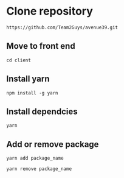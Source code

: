 # Clone repository

``` 
https://github.com/Team2Guys/avenue39.git
```

## Move to front end 
``` 
cd client
```

## Install yarn
``` 
npm install -g yarn
```
## Install dependcies
``` 
yarn 
```
## Add or remove package
``` 
yarn add package_name

yarn remove package_name
```
